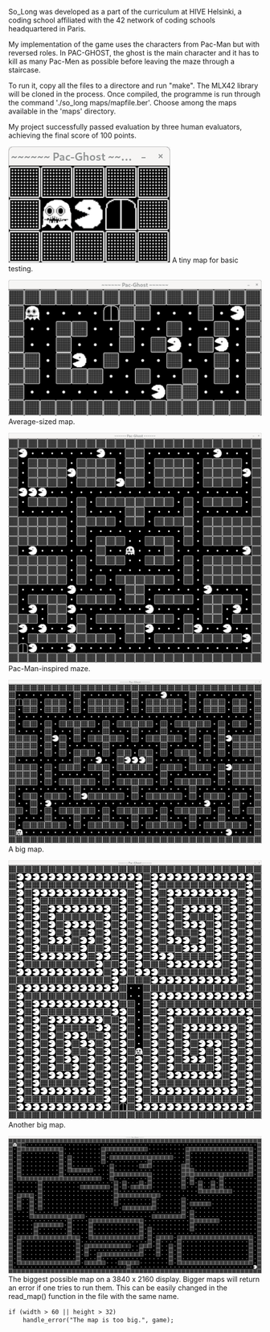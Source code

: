 So_Long was developed as a part of the curriculum at HIVE Helsinki, a coding school affiliated with the 42 network of coding schools headquartered in Paris.

My implementation of the game uses the characters from Pac-Man but with reversed roles. In PAC-GHOST, the ghost is the main character and it has to kill as many Pac-Men as possible before leaving the maze through a staircase. 

To run it, copy all the files to a directore and run "make". The MLX42 library will be cloned in the process. Once compiled, the programme is run through the command './so_long maps/mapfile.ber'. Choose among the maps available in the 'maps' directory.

My project successfully passed evaluation by three human evaluators, achieving the final score of 100 points.

![alt text](readme_imgs/tiny.png)
A tiny map for basic testing.

![alt text](readme_imgs/average.png)
Average-sized map.

![alt text](readme_imgs/pacman.png)
Pac-Man-inspired maze.

![alt text](readme_imgs/big.png)
A big map.

![alt text](readme_imgs/big2.png)
Another big map.

![alt text](readme_imgs/huge.png)
The biggest possible map on a 3840 x 2160 display.
Bigger maps will return an error if one tries to run them.
This can be easily changed in the read_map() function in the file with the same name.

```
if (width > 60 || height > 32)
	handle_error("The map is too big.", game);
```
